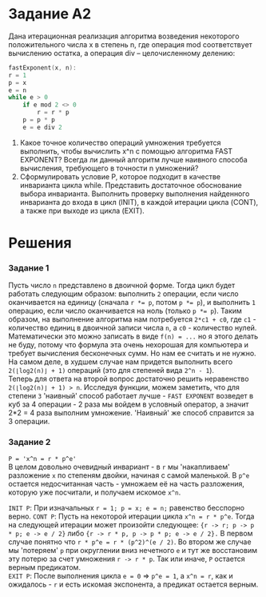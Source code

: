 # Задание A2
Дана итерационная реализация алгоритма возведения некоторого положительного числа x в степень n, где операция mod соответствует вычислению остатка, а операция div – целочисленному делению:

```cpp
fastExponent(x, n):
r = 1
p = x
e = n
while e > 0
    if e mod 2 <> 0
        r = r * p
    p = p * p
    e = e div 2
```

1. Какое точное количество операций умножения требуется выполнить, чтобы вычислить x^n с помощью алгоритма FAST EXPONENT? Всегда ли данный алгоритм лучше наивного способа вычисления, требующего в точности n умножений?
2. Сформулировать условие P, которое подходит в качестве инварианта цикла while. Представить достаточное обоснование выбора инварианта. Выполнить проверку выполнения найденного инварианта  до входа в цикл (INIT), в каждой итерации цикла (CONT), а также при выходе из цикла (EXIT).

# Решения
### Задание 1
Пусть число `n` представлено в двоичной форме. Тогда цикл будет работать следующим образом: выполнить `2` операции, если число оканчивается на единицу (сначала `r *= p`, потом `p *= p`), и выполнить `1` операцию, если число оканчивается на ноль (только `p *= p`). Таким образом, на выполнение алгоритма нам потребуется `2*c1 + c0`, где `c1` - количество единиц в двоичной записи числа `n`, а `c0` - количество нулей. Математически это можно записать в виде `f(n) = ...` но я этого делать не буду, потому что формула эта очень нехорошая для компьютера и требует вычисления бесконечных сумм. Но нам ее считать и не нужно. На самом деле, в худшем случае нам придется выполнить всего `2(⌊log2(n)⌋ + 1)` операций (это для степеней вида `2^n - 1`).\
Теперь для ответа на второй вопрос достаточно решить неравенство `2(⌊log2(n)⌋ + 1) > n`. Исследуя функции, можем заметить, что для степени `3` 'наивный' способ работает лучше - `FAST EXPONENT` возведет в куб за 4 операции - 2 раза мы войдем в условный оператор, а значит 2*2 = 4 раза выполним умножение. 'Наивный' же способ справится за 3 операции.

### Задание 2
`P = 'x^n = r * p^e'`\
В целом довольно очевидный инвариант - в `r` мы 'накапливаем' разложение `x` по степеням двойки, начиная с самой маленькой. В `p^e` остается недосчитанная часть - умножаем её на часть разложения, которую уже посчитали, и получаем искомое `x^n`. 

`INIT P`: При изначальных `r = 1; p = x; e = n;` равенство бесспорно верно.
`CONT P`: Пусть на некоторой итерации цикла `x^n = r * p^e`. Тогда на следующей итерации может произойти следующее: `{r -> r; p -> p * p; e -> e / 2}` либо `{r -> r * p, p -> p * p; e -> e / 2}.` В первом случае понятно что `r * p^e = r * (p^2)^(e / 2)`. Во втором же случае мы 'потеряем' `p` при округлении вниз нечетного `e` и тут же восстановим эту потерю за счет умножения `r -> r * p`. Так или иначе, `P` остается верным предикатом.\
`EXIT P`: После выполнения цикла `e = 0` => `p^e = 1`, а `x^n = r`, как и ожидалось - `r` и есть искомая экспонента, а предикат остается верным.
